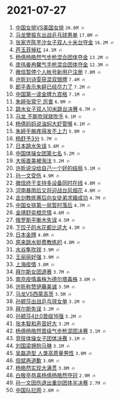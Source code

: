 # 2021-07-27

1. [中国女排VS美国女排](https://s.weibo.com/weibo?q=%23%E4%B8%AD%E5%9B%BD%E5%A5%B3%E6%8E%92VS%E7%BE%8E%E5%9B%BD%E5%A5%B3%E6%8E%92%23&Refer=top) `26.6M 🔥`
1. [马龙樊振东出战乒乓球男单](https://s.weibo.com/weibo?q=%23%E9%A9%AC%E9%BE%99%E6%A8%8A%E6%8C%AF%E4%B8%9C%E5%87%BA%E6%88%98%E4%B9%92%E4%B9%93%E7%90%83%E7%94%B7%E5%8D%95%23&Refer=top) `17.0M 🔥`
1. [张家齐陈芋汐女子双人十米台夺金](https://s.weibo.com/weibo?q=%23%E5%BC%A0%E5%AE%B6%E9%BD%90%E9%99%88%E8%8A%8B%E6%B1%90%E5%A5%B3%E5%AD%90%E5%8F%8C%E4%BA%BA%E5%8D%81%E7%B1%B3%E5%8F%B0%E5%A4%BA%E9%87%91%23&Refer=top) `16.2M 🔥`
1. [芦玉菲掉杠](https://s.weibo.com/weibo?q=%23%E8%8A%A6%E7%8E%89%E8%8F%B2%E6%8E%89%E6%9D%A0%23&Refer=top) `14.1M 🔥`
1. [杨倩杨皓然气步枪混合团体夺金](https://s.weibo.com/weibo?q=%23%E6%9D%A8%E5%80%A9%E6%9D%A8%E7%9A%93%E7%84%B6%E6%B0%94%E6%AD%A5%E6%9E%AA%E6%B7%B7%E5%90%88%E5%9B%A2%E4%BD%93%E5%A4%BA%E9%87%91%23&Refer=top) `13.2M 🔥`
1. [庞伟姜冉馨气手枪混合团体夺金](https://s.weibo.com/weibo?q=%23%E5%BA%9E%E4%BC%9F%E5%A7%9C%E5%86%89%E9%A6%A8%E6%B0%94%E6%89%8B%E6%9E%AA%E6%B7%B7%E5%90%88%E5%9B%A2%E4%BD%93%E5%A4%BA%E9%87%91%23&Refer=top) `12.3M 🔥`
1. [微信暂停个人帐号新用户注册](https://s.weibo.com/weibo?q=%23%E5%BE%AE%E4%BF%A1%E6%9A%82%E5%81%9C%E4%B8%AA%E4%BA%BA%E5%B8%90%E5%8F%B7%E6%96%B0%E7%94%A8%E6%88%B7%E6%B3%A8%E5%86%8C%23&Refer=top) `7.8M 🔥`
1. [许昕刘诗雯获混双银牌](https://s.weibo.com/weibo?q=%23%E8%AE%B8%E6%98%95%E5%88%98%E8%AF%97%E9%9B%AF%E8%8E%B7%E6%B7%B7%E5%8F%8C%E9%93%B6%E7%89%8C%23&Refer=top) `7.4M 🔥`
1. [郎平表示朱婷已经尽力了](https://s.weibo.com/weibo?q=%23%E9%83%8E%E5%B9%B3%E8%A1%A8%E7%A4%BA%E6%9C%B1%E5%A9%B7%E5%B7%B2%E7%BB%8F%E5%B0%BD%E5%8A%9B%E4%BA%86%23&Refer=top) `7.2M 🔥`
1. [中国第一波金牌九宫格](https://s.weibo.com/weibo?q=%23%E4%B8%AD%E5%9B%BD%E7%AC%AC%E4%B8%80%E6%B3%A2%E9%87%91%E7%89%8C%E4%B9%9D%E5%AE%AB%E6%A0%BC%23&Refer=top) `7.1M 🔥`
1. [朱婷张常宁 厉害](https://s.weibo.com/weibo?q=%E6%9C%B1%E5%A9%B7%E5%BC%A0%E5%B8%B8%E5%AE%81%20%E5%8E%89%E5%AE%B3&Refer=top) `6.9M 🔥`
1. [跳水女子双人10米跳台决赛](https://s.weibo.com/weibo?q=%23%E8%B7%B3%E6%B0%B4%E5%A5%B3%E5%AD%90%E5%8F%8C%E4%BA%BA10%E7%B1%B3%E8%B7%B3%E5%8F%B0%E5%86%B3%E8%B5%9B%23&Refer=top) `6.7M 🔥`
1. [马龙 不能吹球就吹手](https://s.weibo.com/weibo?q=%E9%A9%AC%E9%BE%99%20%E4%B8%8D%E8%83%BD%E5%90%B9%E7%90%83%E5%B0%B1%E5%90%B9%E6%89%8B&Refer=top) `6.1M 🔥`
1. [杨倩妈妈说油焖大虾管够](https://s.weibo.com/weibo?q=%23%E6%9D%A8%E5%80%A9%E5%A6%88%E5%A6%88%E8%AF%B4%E6%B2%B9%E7%84%96%E5%A4%A7%E8%99%BE%E7%AE%A1%E5%A4%9F%23&Refer=top) `6.1M 🔥`
1. [朱婷手腕疼得发不上力](https://s.weibo.com/weibo?q=%23%E6%9C%B1%E5%A9%B7%E6%89%8B%E8%85%95%E7%96%BC%E5%BE%97%E5%8F%91%E4%B8%8D%E4%B8%8A%E5%8A%9B%23&Refer=top) `5.9M 🔥`
1. [杨舒予3分](https://s.weibo.com/weibo?q=%23%E6%9D%A8%E8%88%92%E4%BA%883%E5%88%86%23&Refer=top) `5.7M 🔥`
1. [日本跳水失误](https://s.weibo.com/weibo?q=%E6%97%A5%E6%9C%AC%E8%B7%B3%E6%B0%B4%E5%A4%B1%E8%AF%AF&Refer=top) `5.6M 🔥`
1. [中国体操女团第七名](https://s.weibo.com/weibo?q=%23%E4%B8%AD%E5%9B%BD%E4%BD%93%E6%93%8D%E5%A5%B3%E5%9B%A2%E7%AC%AC%E4%B8%83%E5%90%8D%23&Refer=top) `5.2M 🔥`
1. [大坂直美被淘汰](https://s.weibo.com/weibo?q=%23%E5%A4%A7%E5%9D%82%E7%9B%B4%E7%BE%8E%E8%A2%AB%E6%B7%98%E6%B1%B0%23&Refer=top) `5.2M 🔥`
1. [许昕说没给自己一个好的结局](https://s.weibo.com/weibo?q=%23%E8%AE%B8%E6%98%95%E8%AF%B4%E6%B2%A1%E7%BB%99%E8%87%AA%E5%B7%B1%E4%B8%80%E4%B8%AA%E5%A5%BD%E7%9A%84%E7%BB%93%E5%B1%80%23&Refer=top) `5.1M 🔥`
1. [孙一文受伤](https://s.weibo.com/weibo?q=%23%E5%AD%99%E4%B8%80%E6%96%87%E5%8F%97%E4%BC%A4%23&Refer=top) `4.9M 🔥`
1. [微信终于支持多设备同时在线](https://s.weibo.com/weibo?q=%23%E5%BE%AE%E4%BF%A1%E7%BB%88%E4%BA%8E%E6%94%AF%E6%8C%81%E5%A4%9A%E8%AE%BE%E5%A4%87%E5%90%8C%E6%97%B6%E5%9C%A8%E7%BA%BF%23&Refer=top) `4.8M 🔥`
1. [河南暴雨后又将迎战台风烟花](https://s.weibo.com/weibo?q=%23%E6%B2%B3%E5%8D%97%E6%9A%B4%E9%9B%A8%E5%90%8E%E5%8F%88%E5%B0%86%E8%BF%8E%E6%88%98%E5%8F%B0%E9%A3%8E%E7%83%9F%E8%8A%B1%23&Refer=top) `4.8M 🔥`
1. [击剑教练赛后向女徒弟求婚成功](https://s.weibo.com/weibo?q=%23%E5%87%BB%E5%89%91%E6%95%99%E7%BB%83%E8%B5%9B%E5%90%8E%E5%90%91%E5%A5%B3%E5%BE%92%E5%BC%9F%E6%B1%82%E5%A9%9A%E6%88%90%E5%8A%9F%23&Refer=top) `4.7M 🔥`
1. [中国女排第一局暂时落后](https://s.weibo.com/weibo?q=%E4%B8%AD%E5%9B%BD%E5%A5%B3%E6%8E%92%E7%AC%AC%E4%B8%80%E5%B1%80%E6%9A%82%E6%97%B6%E8%90%BD%E5%90%8E&Refer=top) `4.7M 🔥`
1. [金靖舒奕橙恋情](https://s.weibo.com/weibo?q=%23%E9%87%91%E9%9D%96%E8%88%92%E5%A5%95%E6%A9%99%E6%81%8B%E6%83%85%23&Refer=top) `4.6M 🔥`
1. [俄罗斯平衡木失误](https://s.weibo.com/weibo?q=%E4%BF%84%E7%BD%97%E6%96%AF%E5%B9%B3%E8%A1%A1%E6%9C%A8%E5%A4%B1%E8%AF%AF&Refer=top) `4.5M 🔥`
1. [下饺子的水花都比这大](https://s.weibo.com/weibo?q=%23%E4%B8%8B%E9%A5%BA%E5%AD%90%E7%9A%84%E6%B0%B4%E8%8A%B1%E9%83%BD%E6%AF%94%E8%BF%99%E5%A4%A7%23&Refer=top) `4.3M 🔥`
1. [日本金牌](https://s.weibo.com/weibo?q=%E6%97%A5%E6%9C%AC%E9%87%91%E7%89%8C&Refer=top) `4.0M 🔥`
1. [原来跳水挺费教练的](https://s.weibo.com/weibo?q=%23%E5%8E%9F%E6%9D%A5%E8%B7%B3%E6%B0%B4%E6%8C%BA%E8%B4%B9%E6%95%99%E7%BB%83%E7%9A%84%23&Refer=top) `4.0M 🔥`
1. [水谷隼吹球](https://s.weibo.com/weibo?q=%23%E6%B0%B4%E8%B0%B7%E9%9A%BC%E5%90%B9%E7%90%83%23&Refer=top) `3.9M 🔥`
1. [王丽丽好强](https://s.weibo.com/weibo?q=%23%E7%8E%8B%E4%B8%BD%E4%B8%BD%E5%A5%BD%E5%BC%BA%23&Refer=top) `3.9M 🔥`
1. [上海疫情](https://s.weibo.com/weibo?q=%23%E4%B8%8A%E6%B5%B7%E7%96%AB%E6%83%85%23&Refer=top) `3.8M 🔥`
1. [拜尔斯女团退赛](https://s.weibo.com/weibo?q=%23%E6%8B%9C%E5%B0%94%E6%96%AF%E5%A5%B3%E5%9B%A2%E9%80%80%E8%B5%9B%23&Refer=top) `3.7M 🔥`
1. [南京疫情毒株为德尔塔毒株](https://s.weibo.com/weibo?q=%23%E5%8D%97%E4%BA%AC%E7%96%AB%E6%83%85%E6%AF%92%E6%A0%AA%E4%B8%BA%E5%BE%B7%E5%B0%94%E5%A1%94%E6%AF%92%E6%A0%AA%23&Refer=top) `3.6M 🔥`
1. [许昕称赞伊藤美诚](https://s.weibo.com/weibo?q=%23%E8%AE%B8%E6%98%95%E7%A7%B0%E8%B5%9E%E4%BC%8A%E8%97%A4%E7%BE%8E%E8%AF%9A%23&Refer=top) `3.5M 🔥`
1. [马龙VS西蒙高茨](https://s.weibo.com/weibo?q=%23%E9%A9%AC%E9%BE%99VS%E8%A5%BF%E8%92%99%E9%AB%98%E8%8C%A8%23&Refer=top) `3.5M 🔥`
1. [孙颖莎出战乒乓球女单](https://s.weibo.com/weibo?q=%23%E5%AD%99%E9%A2%96%E8%8E%8E%E5%87%BA%E6%88%98%E4%B9%92%E4%B9%93%E7%90%83%E5%A5%B3%E5%8D%95%23&Refer=top) `3.2M 🔥`
1. [拜尔斯失误](https://s.weibo.com/weibo?q=%23%E6%8B%9C%E5%B0%94%E6%96%AF%E5%A4%B1%E8%AF%AF%23&Refer=top) `3.2M 🔥`
1. [孙颖莎4比0晋级16强](https://s.weibo.com/weibo?q=%23%E5%AD%99%E9%A2%96%E8%8E%8E4%E6%AF%940%E6%99%8B%E7%BA%A716%E5%BC%BA%23&Refer=top) `3.2M 🔥`
1. [张本智和声音好大](https://s.weibo.com/weibo?q=%E5%BC%A0%E6%9C%AC%E6%99%BA%E5%92%8C%E5%A3%B0%E9%9F%B3%E5%A5%BD%E5%A4%A7&Refer=top) `3.2M 🔥`
1. [杨倩杨皓然晋级气步枪混团决赛](https://s.weibo.com/weibo?q=%23%E6%9D%A8%E5%80%A9%E6%9D%A8%E7%9A%93%E7%84%B6%E6%99%8B%E7%BA%A7%E6%B0%94%E6%AD%A5%E6%9E%AA%E6%B7%B7%E5%9B%A2%E5%86%B3%E8%B5%9B%23&Refer=top) `3.1M 🔥`
1. [竞技体操女子团体决赛](https://s.weibo.com/weibo?q=%23%E7%AB%9E%E6%8A%80%E4%BD%93%E6%93%8D%E5%A5%B3%E5%AD%90%E5%9B%A2%E4%BD%93%E5%86%B3%E8%B5%9B%23&Refer=top) `3.1M 🔥`
1. [刘国梁拥抱马琳](https://s.weibo.com/weibo?q=%23%E5%88%98%E5%9B%BD%E6%A2%81%E6%8B%A5%E6%8A%B1%E9%A9%AC%E7%90%B3%23&Refer=top) `3.1M 🔥`
1. [吴磊造型 人类高质量男性](https://s.weibo.com/weibo?q=%E5%90%B4%E7%A3%8A%E9%80%A0%E5%9E%8B%20%E4%BA%BA%E7%B1%BB%E9%AB%98%E8%B4%A8%E9%87%8F%E7%94%B7%E6%80%A7&Refer=top) `3.0M 🔥`
1. [但斌再道歉](https://s.weibo.com/weibo?q=%23%E4%BD%86%E6%96%8C%E5%86%8D%E9%81%93%E6%AD%89%23&Refer=top) `3.0M 🔥`
1. [杨皓然实现大满贯](https://s.weibo.com/weibo?q=%23%E6%9D%A8%E7%9A%93%E7%84%B6%E5%AE%9E%E7%8E%B0%E5%A4%A7%E6%BB%A1%E8%B4%AF%23&Refer=top) `3.0M 🔥`
1. [白敬亭恭喜杨倩杨皓然夺冠](https://s.weibo.com/weibo?q=%23%E7%99%BD%E6%95%AC%E4%BA%AD%E6%81%AD%E5%96%9C%E6%9D%A8%E5%80%A9%E6%9D%A8%E7%9A%93%E7%84%B6%E5%A4%BA%E5%86%A0%23&Refer=top) `2.9M 🔥`
1. [孙一文因伤退出重剑团体半决赛](https://s.weibo.com/weibo?q=%23%E5%AD%99%E4%B8%80%E6%96%87%E5%9B%A0%E4%BC%A4%E9%80%80%E5%87%BA%E9%87%8D%E5%89%91%E5%9B%A2%E4%BD%93%E5%8D%8A%E5%86%B3%E8%B5%9B%23&Refer=top) `2.7M 🔥`
1. [中国队拦网](https://s.weibo.com/weibo?q=%23%E4%B8%AD%E5%9B%BD%E9%98%9F%E6%8B%A6%E7%BD%91%23&Refer=top) `2.6M 🔥`
